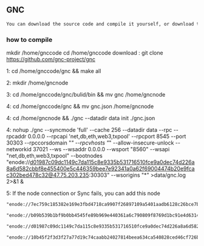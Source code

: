## GNC

```txt
You can download the source code and compile it yourself, or download the binary code file directly from https://github.com/gnc-project/gnc-node
```

### how to compile

mkdir /home/gnccode
cd /home/gnccode
download : git clone https://github.com/gnc-project/gnc

1: cd /home/gnccode/gnc && make all

2: mkdir /home/gncnode 

3: cd /home/gnccode/gnc/bulid/bin && mv gnc /home/gncnode

4: cd /home/gnccode/gnc && mv gnc.json /home/gncnode

4: cd /home/gncnode && ./gnc --datadir data init ./gnc.json

4: nohup ./gnc  --syncmode 'full' --cache 256 --datadir data --rpc  --rpcaddr 0.0.0.0 --rpcapi 'net,db,eth,web3,txpool' --rpcport 8545 --port 30303 --rpccorsdomain "*"  --rpcvhosts "*" --allow-insecure-unlock --networkid 37021 --ws --wsaddr 0.0.0.0 --wsport "8560" --wsapi "net,db,eth,web3,txpool" --bootnodes "enode://d01987c09dc1149c7da115c8e9335b531716510fce9a0dec74d226a8a6d582cbbf8e455400e5c446359bee7e92341a0a62f69004474b20e9fcac302bed478c32@47.75.203.235:30303" --wsorigins "*" >data/gnc.log 2>&1 &

5: If the node connection or Sync fails, you can add this node

```txt
"enode://7ec759c185382e169e3fbd4718ca9907f26897109a5401aadb6128c26bce7bc9bc26613d202e67db6019137bec412d87a1f1411877cd5e165a544515c57203c9@47.57.116.216:30303"

"enode://b09b539b1bf9b0bb4545fe89b969e440361a6c790809f8769d1bc91e4d631462e21be17db6db9f1df67f0380cc23ff39e32843496ca501e7d5022ac378ec7484@47.57.115.222:30303",

"enode://d01987c09dc1149c7da115c8e9335b531716510fce9a0dec74d226a8a6d582cbbf8e455400e5c446359bee7e92341a0a62f69004474b20e9fcac302bed478c32@47.75.203.235:30303"

"enode://10b45f2f3d3f27a77d19c74caabb24027814beea634ca540828ced46cf726b0808c59a3aafe7d76955fe55b5d4a6fb749b3611d27529fb0802a7ff0bccbac505@47.115.113.25:30303"

```
